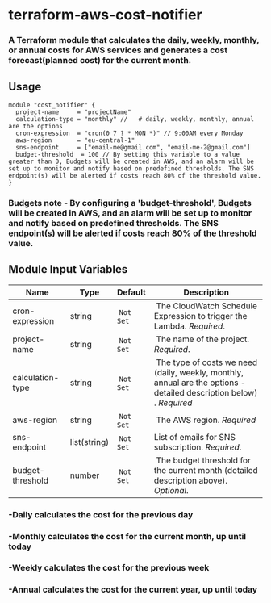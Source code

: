 # terraform-aws-cost-notifier

### A Terraform module that calculates the daily, weekly, monthly, or annual costs for AWS services and generates a cost forecast(planned cost) for the current month.

## Usage

```hcl
module "cost_notifier" {
  project-name     = "projectName"
  calculation-type = "monthly" //   # daily, weekly, monthly, annual are the options
  cron-expression  = "cron(0 7 ? * MON *)" // 9:00AM every Monday
  aws-region       = "eu-central-1"
  sns-endpoint     = ["email-me@gmail.com", "email-me-2@gmail.com"]
  budget-threshold  = 100 // By setting this variable to a value greater than 0, Budgets will be created in AWS, and an alarm will be set up to monitor and notify based on predefined thresholds. The SNS endpoint(s) will be alerted if costs reach 80% of the threshold value.
}
```


### Budgets note - By configuring a 'budget-threshold', Budgets will be created in AWS, and an alarm will be set up to monitor and notify based on predefined thresholds. The SNS endpoint(s) will be alerted if costs reach 80% of the threshold value.


## Module Input Variables

| Name                    | Type                             | Default    | Description                                                                                                                 |
| ----------------------- | -------------------------------- | ---------- | --------------------------------------------------------------------------------------------------------------------------- |
| cron-expression     | string                           |  `Not Set` |  The CloudWatch Schedule Expression to trigger the Lambda. _Required_.                |
| project-name                    | string                           |  `Not Set` |  The name of the project. _Required_.                                                                              |
| calculation-type                    | string                      |  `Not Set`     |  The type of costs we need (daily, weekly, monthly, annual are the options - detailed description below) . _Required_                                                                            |
| aws-region     | string                           |  `Not Set` |  The AWS region. _Required_              |
| sns-endpoint                  | list(string)                           |  `Not Set` | List of emails for SNS subscription. _Required_. |
| budget-threshold                 | number                          |  `Not Set` |  The budget threshold for the current month (detailed description above). _Optional_.|

<h3> -Daily calculates the cost for the previous day </h3>
<h3> -Monthly calculates the cost for the current month, up until today </h3>
<h3> -Weekly calculates the cost for the previous week </h3>
<h3> -Annual calculates the cost for the current year, up until today</h3>